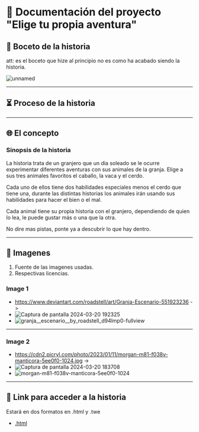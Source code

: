 # 📰 **Documentación del proyecto "Elige tu propia aventura"**

## 📓 **Boceto de la historia** 
att: es el boceto que hize al principio no es como ha acabado siendo la historia.

![unnamed](https://github.com/axckzz/J25-VideoGames/assets/144990882/c597e996-5442-4bca-9c49-7a34a1494198)

---

## ⏳ **Proceso de la historia**

---

## 🌐 **El concepto**
### **Sinopsis de la historia**

La historia trata de un granjero que un dia soleado se le ocurre experimentar diferentes aventuras con sus animales de la granja. Elige a sus tres animales favoritos el caballo, la vaca y el cerdo.

Cada uno de ellos tiene dos habilidades especiales menos el cerdo que tiene una, durante las distintas historias los animales irán usando sus habilidades para hacer el bien o el mal.

Cada animal tiene su propia historia con el granjero, dependiendo de quien lo lea, le puede gustar más o una que la otra.

No dire mas pistas, ponte ya a descubrir lo que hay dentro.

---

## 📄 **Imagenes**
1. Fuente de las imagenes usadas.
2. Respectivas licencias.

### **Image 1**
-  https://www.deviantart.com/roadstell/art/Granja-Escenario-551923236 ->
-  ![Captura de pantalla 2024-03-20 192325](https://github.com/axckzz/J25-VideoGames/assets/144990882/bde2d638-ae66-4845-ad01-0eb5cce34641)
-  ![granja__escenario__by_roadstell_d94lmp0-fullview](https://github.com/axckzz/J25-VideoGames/assets/144990882/b283f70a-0330-464d-9994-b7dbbd4bbbf3)
  
---

### **Image 2**
- https://cdn2.picryl.com/photo/2023/01/11/morgan-m81-f038v-manticora-5ee0f0-1024.jpg ->
-  ![Captura de pantalla 2024-03-20 183708](https://github.com/axckzz/J25-VideoGames/assets/144990882/04b58ae4-2f0d-4276-a381-0ae8de4586e2)
-  ![morgan-m81-f038v-manticora-5ee0f0-1024](https://github.com/axckzz/J25-VideoGames/assets/144990882/1faf2d89-0c28-4e63-ab43-0c5405a6d40c)


---

## 🗻 **Link para acceder a la historia**

Estará en dos formatos en .html y .twe

- [.html](https://github.com/axckzz/J25-VideoGames/blob/main/ApuntesAsignatura-Video/Videojuego%20(1).html)

